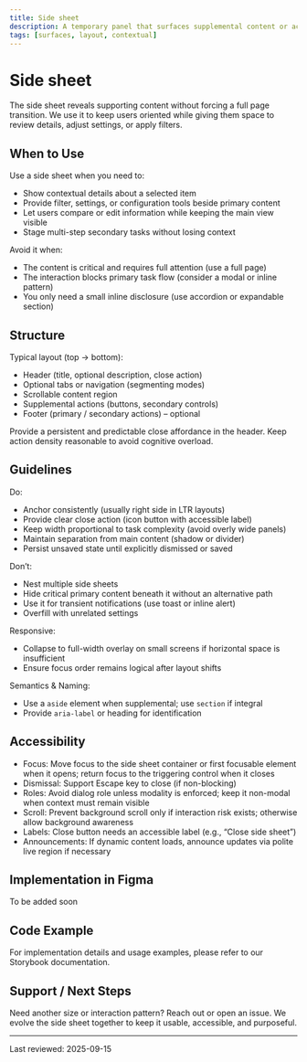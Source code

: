 ```yaml
---
title: Side sheet
description: A temporary panel that surfaces supplemental content or actions alongside the primary view.
tags: [surfaces, layout, contextual]
---
```


# Side sheet

The side sheet reveals supporting content without forcing a full page transition. We use it to keep users oriented while giving them space to review details, adjust settings, or apply filters.

## When to Use

Use a side sheet when you need to:

- Show contextual details about a selected item
- Provide filter, settings, or configuration tools beside primary content
- Let users compare or edit information while keeping the main view visible
- Stage multi-step secondary tasks without losing context

Avoid it when:

- The content is critical and requires full attention (use a full page)
- The interaction blocks primary task flow (consider a modal or inline pattern)
- You only need a small inline disclosure (use accordion or expandable section)

## Structure

Typical layout (top → bottom):

- Header (title, optional description, close action)
- Optional tabs or navigation (segmenting modes)
- Scrollable content region
- Supplemental actions (buttons, secondary controls)
- Footer (primary / secondary actions) – optional

Provide a persistent and predictable close affordance in the header. Keep action density reasonable to avoid cognitive overload.

## Guidelines

Do:

- Anchor consistently (usually right side in LTR layouts)
- Provide clear close action (icon button with accessible label)
- Keep width proportional to task complexity (avoid overly wide panels)
- Maintain separation from main content (shadow or divider)
- Persist unsaved state until explicitly dismissed or saved

Don’t:

- Nest multiple side sheets
- Hide critical primary content beneath it without an alternative path
- Use it for transient notifications (use toast or inline alert)
- Overfill with unrelated settings

Responsive:

- Collapse to full-width overlay on small screens if horizontal space is insufficient
- Ensure focus order remains logical after layout shifts

Semantics & Naming:

- Use a `aside` element when supplemental; use `section` if integral
- Provide `aria-label` or heading for identification

## Accessibility

- Focus: Move focus to the side sheet container or first focusable element when it opens; return focus to the triggering control when it closes
- Dismissal: Support Escape key to close (if non-blocking)
- Roles: Avoid dialog role unless modality is enforced; keep it non-modal when context must remain visible
- Scroll: Prevent background scroll only if interaction risk exists; otherwise allow background awareness
- Labels: Close button needs an accessible label (e.g., “Close side sheet”)
- Announcements: If dynamic content loads, announce updates via polite live region if necessary

## Implementation in Figma

To be added soon

## Code Example

For implementation details and usage examples, please refer to our Storybook documentation.

## Support / Next Steps

Need another size or interaction pattern? Reach out or open an issue. We evolve the side sheet together to keep it usable, accessible, and purposeful.

---

Last reviewed: 2025-09-15
